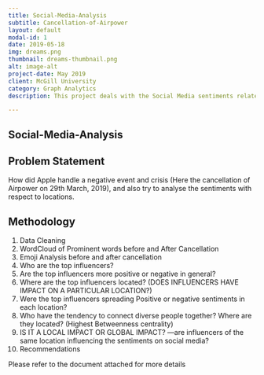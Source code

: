 ```yaml
---
title: Social-Media-Analysis
subtitle: Cancellation-of-Airpower
layout: default
modal-id: 1
date: 2019-05-18
img: dreams.png
thumbnail: dreams-thumbnail.png
alt: image-alt
project-date: May 2019
client: McGill University
category: Graph Analytics
description: This project deals with the Social Media sentiments related to the cancellation of Airpower

---
```


## Social-Media-Analysis

## Problem Statement 
How did Apple handle a negative event and crisis (Here the cancellation of Airpower on 29th March, 2019), and also try to analyse the sentiments with respect to locations. 


## Methodology

1. Data Cleaning 
2. WordCloud of Prominent words before and After Cancellation 
3. Emoji Analysis before and after cancellation
4. Who are the top influencers?
5. Are the top influencers more positive or negative in general?
6. Where are the top influencers located? (DOES INFLUENCERS HAVE IMPACT ON A PARTICULAR LOCATION?)
7. Were the top influencers spreading Positive or negative sentiments in each location?
8. Who have the tendency to connect diverse people together? Where are they located? (Highest Betweenness centrality)
8. IS IT A LOCAL IMPACT OR GLOBAL IMPACT? —are influencers of the same location influencing the sentiments on social media? 
9. Recommendations

Please refer to the document attached for more details

